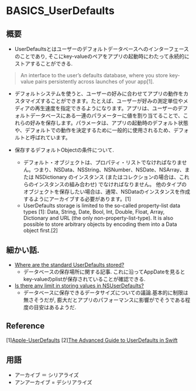 # BASICS_UserDefaults

## 概要

* UserDefaultsとはユーザーのデフォルトデータベースへのインターフェースのことであり, そこにkey-valueのペアをアプリの起動時にわたって永続的にストアすることができる.
> An interface to the user’s defaults database, where you store key-value pairs persistently across launches of your app[1].

* デフォルトシステムを使うと、ユーザーの好みに合わせてアプリの動作をカスタマイズすることができます。たとえば、ユーザーが好みの測定単位やメディアの再生速度を指定できるようになります。アプリは、ユーザーのデフォルトデータベースにある一連のパラメーターに値を割り当てることで、これらの好みを保存します。パラメータは、アプリの起動時のデフォルト状態や、デフォルトでの動作を決定するために一般的に使用されるため、デフォルトと呼ばれています。

* 保存するデフォルトObjectの条件について.
   * デフォルト・オブジェクトは、プロパティ・リストでなければなりません。つまり、NSData、NSString、NSNumber、NSDate、NSArray、または NSDictionary のインスタンス (またはコレクションの場合は、これらのインスタンスの組み合わせ) でなければなりません。 他のタイプのオブジェクトを保存したい場合は、通常、NSDataのインスタンスを作成するようにアーカイブする必要があります。[1]
   * UserDefaults storage is limited to the so-called property-list data types [1]: Data, String, Date, Bool, Int, Double, Float, Array, Dictionary and URL (the only non-property-list-type). It is also possible to store arbitrary objects by encoding them into a Data object first.[2]
   
## 細かい話.

* [Where are the standard UserDefaults stored?](https://crystalminds.medium.com/where-are-the-standard-userdefaults-stored-d02bf74854ff)
   * データベースの保存場所に関する記事. これに沿ってAppDateを見るとkey-valueのplistが保存されていることが確認できる.
* [Is there any limit in storing values in NSUserDefaults?](https://stackoverflow.com/questions/7510123/is-there-any-limit-in-storing-values-in-nsuserdefaults)
   * データベースに保存できるデータサイズについての議論.基本的に制限は無さそうだが, 膨大だとアプリのパフォーマンスに影響がでそうである程度の目安はあるようだ. 

## Reference
[1][Apple-UserDefaults](https://developer.apple.com/documentation/foundation/userdefaults) 
[2][The Advanced Guide to UserDefaults in Swift](https://www.vadimbulavin.com/advanced-guide-to-userdefaults-in-swift/)

## 用語
* アーカイブ ＝ シリアライズ
* アンアーカイブ = デシリアライズ
